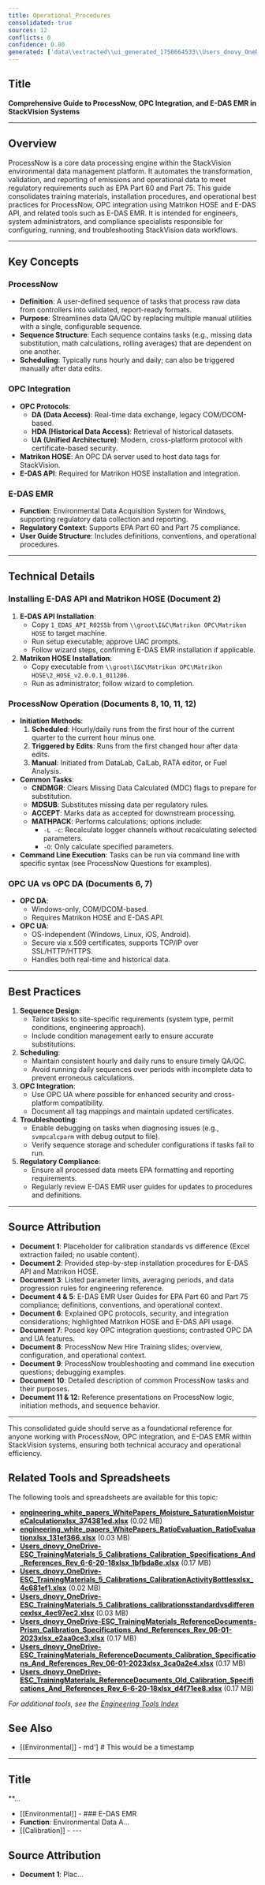 ```yaml
---
title: Operational_Procedures
consolidated: true
sources: 12
conflicts: 0
confidence: 0.80
generated: ['data\\extracted\\ui_generated_1758664533\\Users_dnovy_OneDrive-ESC_TrainingMaterials_5_Calibrations_calibrationsstandardvsdifferencexlsx_4ec97ec2.md', 'data\\extracted\\ui_generated_1758664533\\Users_dnovy_OneDrive-ESC_TrainingMaterials_7_Processnow_AECI_MatrikonHOSE_Install_Procedure_IC_rev10202017docx_35753998.md', 'data\\extracted\\ui_generated_1758664533\\Users_dnovy_OneDrive-ESC_TrainingMaterials_7_Processnow_CheatSheetEngineerxlsx_54df7a2a.md', 'data\\extracted\\ui_generated_1758664533\\Users_dnovy_OneDrive-ESC_TrainingMaterials_7_Processnow_E-DASEMRP60R3UsersGuide050306ID198pdf_639f88c3.md', 'data\\extracted\\ui_generated_1758664533\\Users_dnovy_OneDrive-ESC_TrainingMaterials_7_Processnow_E-DASEMRP75R3UsersGuide050306ID197pdf_b32b7e9a.md', 'data\\extracted\\ui_generated_1758664533\\Users_dnovy_OneDrive-ESC_TrainingMaterials_7_Processnow_Linking-Other-Software_D-Fromepdf_1f8ecde0.md', 'data\\extracted\\ui_generated_1758664533\\Users_dnovy_OneDrive-ESC_TrainingMaterials_7_Processnow_OPCQuestionsdocx_1202a612.md', 'data\\extracted\\ui_generated_1758664533\\Users_dnovy_OneDrive-ESC_TrainingMaterials_7_Processnow_ProcessNowNewHireTrainingpptx_ee6a8d3e.md', 'data\\extracted\\ui_generated_1758664533\\Users_dnovy_OneDrive-ESC_TrainingMaterials_7_Processnow_ProcessNowQuestionsdocx_902e3e5d.md', 'data\\extracted\\ui_generated_1758664533\\Users_dnovy_OneDrive-ESC_TrainingMaterials_7_Processnow_TheInsandOutsofProcessNowdocx_6c95f335.md', 'data\\extracted\\ui_generated_1758664533\\Users_dnovy_OneDrive-ESC_TrainingMaterials_ReferenceDocuments_ProcessNowpdf_a5fd2f54.md', 'data\\extracted\\ui_generated_1758664533\\Users_dnovy_OneDrive-ESC_TrainingMaterials_ReferencePresentations_ProcessNowpdf_ec2b9d26.md']  # This would be a timestamp
---
```


## Title
**Comprehensive Guide to ProcessNow, OPC Integration, and E-DAS EMR in StackVision Systems**

---

## Overview
ProcessNow is a core data processing engine within the StackVision environmental data management platform. It automates the transformation, validation, and reporting of emissions and operational data to meet regulatory requirements such as EPA Part 60 and Part 75. This guide consolidates training materials, installation procedures, and operational best practices for ProcessNow, OPC integration using Matrikon HOSE and E-DAS API, and related tools such as E-DAS EMR. It is intended for engineers, system administrators, and compliance specialists responsible for configuring, running, and troubleshooting StackVision data workflows.

---

## Key Concepts

### ProcessNow
- **Definition**: A user-defined sequence of tasks that process raw data from controllers into validated, report-ready formats.
- **Purpose**: Streamlines data QA/QC by replacing multiple manual utilities with a single, configurable sequence.
- **Sequence Structure**: Each sequence contains tasks (e.g., missing data substitution, math calculations, rolling averages) that are dependent on one another.
- **Scheduling**: Typically runs hourly and daily; can also be triggered manually after data edits.

### OPC Integration
- **OPC Protocols**:
  - **DA (Data Access)**: Real-time data exchange, legacy COM/DCOM-based.
  - **HDA (Historical Data Access)**: Retrieval of historical datasets.
  - **UA (Unified Architecture)**: Modern, cross-platform protocol with certificate-based security.
- **Matrikon HOSE**: An OPC DA server used to host data tags for StackVision.
- **E-DAS API**: Required for Matrikon HOSE installation and integration.

### E-DAS EMR
- **Function**: Environmental Data Acquisition System for Windows, supporting regulatory data collection and reporting.
- **Regulatory Context**: Supports EPA Part 60 and Part 75 compliance.
- **User Guide Structure**: Includes definitions, conventions, and operational procedures.

---

## Technical Details

### Installing E-DAS API and Matrikon HOSE (Document 2)
1. **E-DAS API Installation**:
   - Copy `1_EDAS_API_R02S5b` from `\\groot\I&C\Matrikon OPC\Matrikon HOSE` to target machine.
   - Run setup executable; approve UAC prompts.
   - Follow wizard steps, confirming E-DAS EMR installation if applicable.
2. **Matrikon HOSE Installation**:
   - Copy executable from `\\groot\I&C\Matrikon OPC\Matrikon HOSE\2_HOSE_v2.0.0.1_011206`.
   - Run as administrator; follow wizard to completion.

### ProcessNow Operation (Documents 8, 10, 11, 12)
- **Initiation Methods**:
  1. **Scheduled**: Hourly/daily runs from the first hour of the current quarter to the current hour minus one.
  2. **Triggered by Edits**: Runs from the first changed hour after data edits.
  3. **Manual**: Initiated from DataLab, CalLab, RATA editor, or Fuel Analysis.
- **Common Tasks**:
  - **CNDMGR**: Clears Missing Data Calculated (MDC) flags to prepare for substitution.
  - **MDSUB**: Substitutes missing data per regulatory rules.
  - **ACCEPT**: Marks data as accepted for downstream processing.
  - **MATHPACK**: Performs calculations; options include:
    - `-L -c`: Recalculate logger channels without recalculating selected parameters.
    - `-O`: Only calculate specified parameters.
- **Command Line Execution**: Tasks can be run via command line with specific syntax (see ProcessNow Questions for examples).

### OPC UA vs OPC DA (Documents 6, 7)
- **OPC DA**:
  - Windows-only, COM/DCOM-based.
  - Requires Matrikon HOSE and E-DAS API.
- **OPC UA**:
  - OS-independent (Windows, Linux, iOS, Android).
  - Secure via x.509 certificates, supports TCP/IP over SSL/HTTP/HTTPS.
  - Handles both real-time and historical data.

---

## Best Practices

1. **Sequence Design**:
   - Tailor tasks to site-specific requirements (system type, permit conditions, engineering approach).
   - Include condition management early to ensure accurate substitutions.
2. **Scheduling**:
   - Maintain consistent hourly and daily runs to ensure timely QA/QC.
   - Avoid running daily sequences over periods with incomplete data to prevent erroneous calculations.
3. **OPC Integration**:
   - Use OPC UA where possible for enhanced security and cross-platform compatibility.
   - Document all tag mappings and maintain updated certificates.
4. **Troubleshooting**:
   - Enable debugging on tasks when diagnosing issues (e.g., `svmpcalcparm` with debug output to file).
   - Verify sequence storage and scheduler configurations if tasks fail to run.
5. **Regulatory Compliance**:
   - Ensure all processed data meets EPA formatting and reporting requirements.
   - Regularly review E-DAS EMR user guides for updates to procedures and definitions.

---

## Source Attribution

- **Document 1**: Placeholder for calibration standards vs difference (Excel extraction failed; no usable content).
- **Document 2**: Provided step-by-step installation procedures for E-DAS API and Matrikon HOSE.
- **Document 3**: Listed parameter limits, averaging periods, and data progression rules for engineering reference.
- **Document 4 & 5**: E-DAS EMR User Guides for EPA Part 60 and Part 75 compliance; definitions, conventions, and operational context.
- **Document 6**: Explained OPC protocols, security, and integration considerations; highlighted Matrikon HOSE and E-DAS API usage.
- **Document 7**: Posed key OPC integration questions; contrasted OPC DA and UA features.
- **Document 8**: ProcessNow New Hire Training slides; overview, configuration, and operational context.
- **Document 9**: ProcessNow troubleshooting and command line execution questions; debugging examples.
- **Document 10**: Detailed description of common ProcessNow tasks and their purposes.
- **Document 11 & 12**: Reference presentations on ProcessNow logic, initiation methods, and sequence behavior.

---

This consolidated guide should serve as a foundational reference for anyone working with ProcessNow, OPC integration, and E-DAS EMR within StackVision systems, ensuring both technical accuracy and operational efficiency.

## Related Tools and Spreadsheets

The following tools and spreadsheets are available for this topic:

- **[engineering_white_papers_WhitePapers_Moisture_SaturationMoistureCalculationxlsx_374381ed.xlsx](../tools/engineering_white_papers_WhitePapers_Moisture_SaturationMoistureCalculationxlsx_374381ed.xlsx)** (0.02 MB)
- **[engineering_white_papers_WhitePapers_RatioEvaluation_RatioEvaluationxlsx_131ef366.xlsx](../tools/engineering_white_papers_WhitePapers_RatioEvaluation_RatioEvaluationxlsx_131ef366.xlsx)** (0.03 MB)
- **[Users_dnovy_OneDrive-ESC_TrainingMaterials_5_Calibrations_Calibration_Specifications_And_References_Rev_6-6-20-18xlsx_1bfbda8e.xlsx](../tools/Users_dnovy_OneDrive-ESC_TrainingMaterials_5_Calibrations_Calibration_Specifications_And_References_Rev_6-6-20-18xlsx_1bfbda8e.xlsx)** (0.17 MB)
- **[Users_dnovy_OneDrive-ESC_TrainingMaterials_5_Calibrations_CalibrationActivityBottlesxlsx_4c681ef1.xlsx](../tools/Users_dnovy_OneDrive-ESC_TrainingMaterials_5_Calibrations_CalibrationActivityBottlesxlsx_4c681ef1.xlsx)** (0.02 MB)
- **[Users_dnovy_OneDrive-ESC_TrainingMaterials_5_Calibrations_calibrationsstandardvsdifferencexlsx_4ec97ec2.xlsx](../tools/Users_dnovy_OneDrive-ESC_TrainingMaterials_5_Calibrations_calibrationsstandardvsdifferencexlsx_4ec97ec2.xlsx)** (0.03 MB)
- **[Users_dnovy_OneDrive-ESC_TrainingMaterials_ReferenceDocuments-Prism_Calibration_Specifications_And_References_Rev_06-01-2023xlsx_e2aa0ce3.xlsx](../tools/Users_dnovy_OneDrive-ESC_TrainingMaterials_ReferenceDocuments-Prism_Calibration_Specifications_And_References_Rev_06-01-2023xlsx_e2aa0ce3.xlsx)** (0.17 MB)
- **[Users_dnovy_OneDrive-ESC_TrainingMaterials_ReferenceDocuments_Calibration_Specifications_And_References_Rev_06-01-2023xlsx_3ca0a2e4.xlsx](../tools/Users_dnovy_OneDrive-ESC_TrainingMaterials_ReferenceDocuments_Calibration_Specifications_And_References_Rev_06-01-2023xlsx_3ca0a2e4.xlsx)** (0.17 MB)
- **[Users_dnovy_OneDrive-ESC_TrainingMaterials_ReferenceDocuments_Old_Calibration_Specifications_And_References_Rev_6-6-20-18xlsx_d4f71ee8.xlsx](../tools/Users_dnovy_OneDrive-ESC_TrainingMaterials_ReferenceDocuments_Old_Calibration_Specifications_And_References_Rev_6-6-20-18xlsx_d4f71ee8.xlsx)** (0.17 MB)

*For additional tools, see the [Engineering Tools Index](../tools/README.md)*

## See Also

- [[Environmental]] - md']  # This would be a timestamp
---

## Title
**...
- [[Environmental]] - ### E-DAS EMR
- **Function**: Environmental Data A...
- [[Calibration]] - ---

## Source Attribution

- **Document 1**: Plac...
